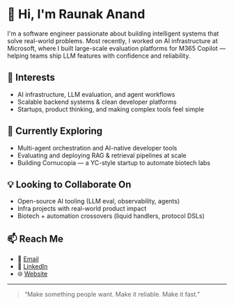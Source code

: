# 👋 Hi, I'm Raunak Anand

I'm a software engineer passionate about building intelligent systems that solve real-world problems. Most recently, I worked on AI infrastructure at Microsoft, where I built large-scale evaluation platforms for M365 Copilot — helping teams ship LLM features with confidence and reliability.

## 👀 Interests
- AI infrastructure, LLM evaluation, and agent workflows  
- Scalable backend systems & clean developer platforms  
- Startups, product thinking, and making complex tools feel simple  

## 🌱 Currently Exploring
- Multi-agent orchestration and AI-native developer tools  
- Evaluating and deploying RAG & retrieval pipelines at scale  
- Building Cornucopia — a YC-style startup to automate biotech labs

## 💡 Looking to Collaborate On
- Open-source AI tooling (LLM eval, observability, agents)  
- Infra projects with real-world product impact  
- Biotech + automation crossovers (liquid handlers, protocol DSLs)

## 📫 Reach Me
- 💌 [Email](mailto:anandraunak2000@gmail.com)  
- 💼 [LinkedIn](https://www.linkedin.com/in/raunak-anand)  
- 🌐 [Website](https://www.raunakanand.com/)  

---

> “Make something people want. Make it reliable. Make it fast.”

